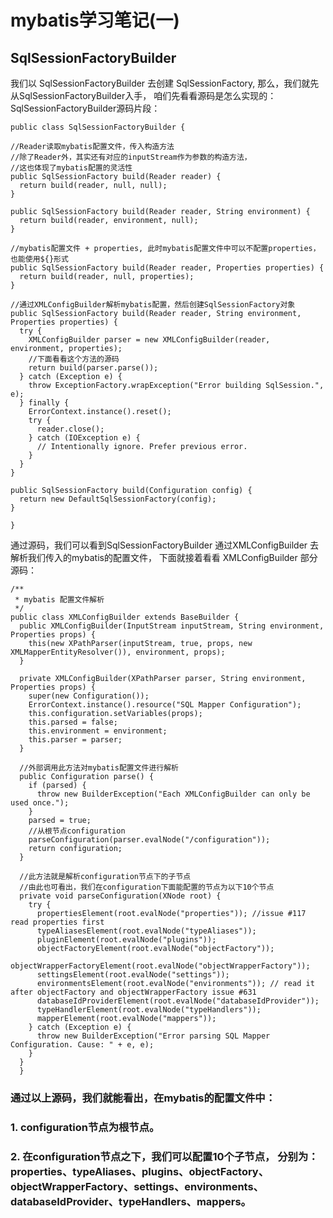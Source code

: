 # mybatis学习笔记(一)

## SqlSessionFactoryBuilder
我们以 SqlSessionFactoryBuilder 去创建 SqlSessionFactory,  那么，我们就先从SqlSessionFactoryBuilder入手， 咱们先看看源码是怎么实现的：
SqlSessionFactoryBuilder源码片段：

    public class SqlSessionFactoryBuilder {

    //Reader读取mybatis配置文件，传入构造方法
    //除了Reader外，其实还有对应的inputStream作为参数的构造方法，
    //这也体现了mybatis配置的灵活性
    public SqlSessionFactory build(Reader reader) {
      return build(reader, null, null);
    }

    public SqlSessionFactory build(Reader reader, String environment) {
      return build(reader, environment, null);
    }

    //mybatis配置文件 + properties, 此时mybatis配置文件中可以不配置properties，也能使用${}形式
    public SqlSessionFactory build(Reader reader, Properties properties) {
      return build(reader, null, properties);
    }

    //通过XMLConfigBuilder解析mybatis配置，然后创建SqlSessionFactory对象
    public SqlSessionFactory build(Reader reader, String environment, Properties properties) {
      try {
        XMLConfigBuilder parser = new XMLConfigBuilder(reader, environment, properties);
        //下面看看这个方法的源码
        return build(parser.parse());
      } catch (Exception e) {
        throw ExceptionFactory.wrapException("Error building SqlSession.", e);
      } finally {
        ErrorContext.instance().reset();
        try {
          reader.close();
        } catch (IOException e) {
          // Intentionally ignore. Prefer previous error.
        }
      }
    }

    public SqlSessionFactory build(Configuration config) {
      return new DefaultSqlSessionFactory(config);
    }

    }
    
通过源码，我们可以看到SqlSessionFactoryBuilder 通过XMLConfigBuilder 去解析我们传入的mybatis的配置文件， 下面就接着看看 XMLConfigBuilder 部分源码：

    /**
     * mybatis 配置文件解析
     */
    public class XMLConfigBuilder extends BaseBuilder {
      public XMLConfigBuilder(InputStream inputStream, String environment, Properties props) {
        this(new XPathParser(inputStream, true, props, new XMLMapperEntityResolver()), environment, props);
      }

      private XMLConfigBuilder(XPathParser parser, String environment, Properties props) {
        super(new Configuration());
        ErrorContext.instance().resource("SQL Mapper Configuration");
        this.configuration.setVariables(props);
        this.parsed = false;
        this.environment = environment;
        this.parser = parser;
      }

      //外部调用此方法对mybatis配置文件进行解析
      public Configuration parse() {
        if (parsed) {
          throw new BuilderException("Each XMLConfigBuilder can only be used once.");
        }
        parsed = true;
        //从根节点configuration
        parseConfiguration(parser.evalNode("/configuration"));
        return configuration;
      }

      //此方法就是解析configuration节点下的子节点
      //由此也可看出，我们在configuration下面能配置的节点为以下10个节点
      private void parseConfiguration(XNode root) {
        try {
          propertiesElement(root.evalNode("properties")); //issue #117 read properties first
          typeAliasesElement(root.evalNode("typeAliases"));
          pluginElement(root.evalNode("plugins"));
          objectFactoryElement(root.evalNode("objectFactory"));
          objectWrapperFactoryElement(root.evalNode("objectWrapperFactory"));
          settingsElement(root.evalNode("settings"));
          environmentsElement(root.evalNode("environments")); // read it after objectFactory and objectWrapperFactory issue #631
          databaseIdProviderElement(root.evalNode("databaseIdProvider"));
          typeHandlerElement(root.evalNode("typeHandlers"));
          mapperElement(root.evalNode("mappers"));
        } catch (Exception e) {
          throw new BuilderException("Error parsing SQL Mapper Configuration. Cause: " + e, e);
        }
      }
      }
      
### 通过以上源码，我们就能看出，在mybatis的配置文件中：

### 1. configuration节点为根节点。

### 2. 在configuration节点之下，我们可以配置10个子节点， 分别为：properties、typeAliases、plugins、objectFactory、objectWrapperFactory、settings、environments、databaseIdProvider、typeHandlers、mappers。
